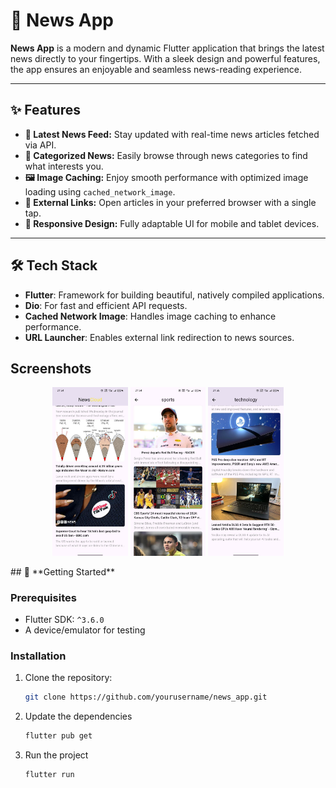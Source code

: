 # 📱 **News App**

**News App** is a modern and dynamic Flutter application that brings the latest news directly to your fingertips. With a sleek design and powerful features, the app ensures an enjoyable and seamless news-reading experience.

---

## ✨ **Features**
- **📰 Latest News Feed:** Stay updated with real-time news articles fetched via API.
- **📂 Categorized News:** Easily browse through news categories to find what interests you.
- **🖼️ Image Caching:** Enjoy smooth performance with optimized image loading using `cached_network_image`.
- **🔗 External Links:** Open articles in your preferred browser with a single tap.
- **📱 Responsive Design:** Fully adaptable UI for mobile and tablet devices.

---

## 🛠️ **Tech Stack**
- **Flutter**: Framework for building beautiful, natively compiled applications.
- **Dio**: For fast and efficient API requests.
- **Cached Network Image**: Handles image caching to enhance performance.
- **URL Launcher**: Enables external link redirection to news sources.
## Screenshots

<p align="center">
  <img src="./screenshots/general_articles.jpg" alt="General News" width="24%" />
  <img src="./screenshots/sport_articles.jpg" alt="Sport News" width="24%" />
  <img src="./screenshots/technology_articles.jpg" alt="technology News" width="24%" />
 
</p>
## 🚀 **Getting Started**

### Prerequisites
- Flutter SDK: `^3.6.0`
- A device/emulator for testing

### Installation
1. Clone the repository:
   ```bash
   git clone https://github.com/yourusername/news_app.git
2. Update the dependencies
   ```bash
   flutter pub get
3. Run the project
   ```bash
   flutter run 